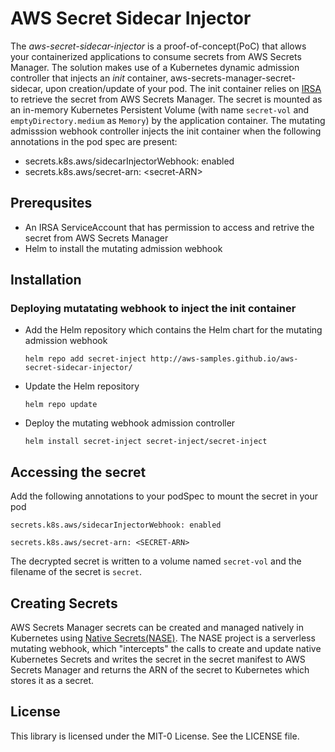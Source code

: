 # AWS Secret Sidecar Injector

The _aws-secret-sidecar-injector_ is a proof-of-concept(PoC) that allows your containerized applications to consume secrets from AWS Secrets Manager. The solution makes use of a Kubernetes dynamic admission controller that injects an _init_ container, aws-secrets-manager-secret-sidecar, upon creation/update of your pod. The init container relies on [IRSA](https://docs.aws.amazon.com/eks/latest/userguide/iam-roles-for-service-accounts.html) to retrieve the secret from AWS Secrets Manager. The secret is mounted as an in-memory Kubernetes Persistent Volume (with name `secret-vol` and `emptyDirectory.medium` as `Memory`) by the application container. The mutating admisssion webhook controller injects the init container when the following annotations in the pod spec are present: 

- secrets.k8s.aws/sidecarInjectorWebhook: enabled
- secrets.k8s.aws/secret-arn: \<secret-ARN\>


## Prerequsites 
- An IRSA ServiceAccount that has permission to access and retrive the secret from AWS Secrets Manager
- Helm to install the mutating admission webhook

## Installation

### Deploying mutatating webhook to inject the init container 

- Add the Helm repository which contains the Helm chart for the mutating admission webhook 

  ```helm repo add secret-inject http://aws-samples.github.io/aws-secret-sidecar-injector/```

- Update the Helm repository 

  ```helm repo update```

- Deploy the mutating webhook admission controller

  ```helm install secret-inject secret-inject/secret-inject```

## Accessing the secret

Add the following annotations to your podSpec to mount the secret in your pod 

  ```secrets.k8s.aws/sidecarInjectorWebhook: enabled```

  ```secrets.k8s.aws/secret-arn: <SECRET-ARN>```
  
The decrypted secret is written to a volume named `secret-vol` and the filename of the secret is `secret`.  

## Creating Secrets

AWS Secrets Manager secrets can be created and managed natively in Kubernetes using [Native Secrets(NASE)](https://github.com/mhausenblas/nase). The NASE project is a serverless mutating webhook, which "intercepts" the calls to create and update native Kubernetes Secrets and writes the secret in the secret manifest to AWS Secrets Manager and returns the ARN of the secret to Kubernetes which stores it as a secret.

## License

This library is licensed under the MIT-0 License. See the LICENSE file.

